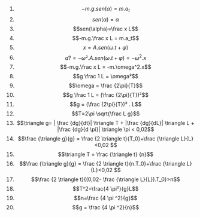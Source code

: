 1) $$-m.g.sen(\alpha) = m.a_t$$
2) $$sen(\alpha)=\alpha$$
3) $$sen(\alpha)=\frac x L$$
4) $$-m.g.\frac x L = m.a_t$$
5) $$x = A.sen(\omega.t+ \varphi)$$
6) $$a? = -\omega².A.sen(\omega.t+ \varphi)=-\omega^2.x$$
7) $$-m.g.\frac x L = -m.\omega^2.x$$
8) $$g \frac 1 L = \omega²$$
9) $$\omega = \frac {2\pi}{T}$$
10) $$g \frac 1 L = (\frac {2\pi}{T})²$$
11) $$g = (\frac {2\pi}{T})² . L$$
12) $$T=2\pi \sqrt{\frac L g}$$
13) $$\triangle g= | \frac {dg}{dt}| \triangle  T + |\frac {dg}{dL}| \triangle L + |\frac {dg}{d \pi}| \triangle \pi < 0,02$$
14) $$\frac {\triangle g}{g} = \frac {2 \triangle t}{T_0}+\frac {\triangle L}{L}<0,02 $$
15) $$\triangle T = \frac {\triangle t} {n}$$
16) $$\frac {\triangle g}{g} = \frac {2 \triangle t}{n.T_0}+\frac {\triangle L}{L}<0,02  $$
17) $$\frac {2 \triangle t}{(0,02- \frac {\triangle L}{L}).T_0}>n$$
18) $$T^2=\frac{4 \pi²}{g}L$$
19) $$n=\frac {4 \pi ^2}{g}$$
20) $$g = \frac {4 \pi ^2}{n}$$